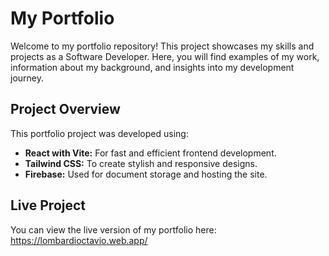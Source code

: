 # My Portfolio
Welcome to my portfolio repository! This project showcases my skills and projects as a Software Developer. Here, you will find examples of my work, information about my background, and insights into my development journey.

## Project Overview
This portfolio project was developed using:

- **React with Vite:** For fast and efficient frontend development.
- **Tailwind CSS:** To create stylish and responsive designs.
- **Firebase:** Used for document storage and hosting the site.

## Live Project
You can view the live version of my portfolio here: 
https://lombardioctavio.web.app/
